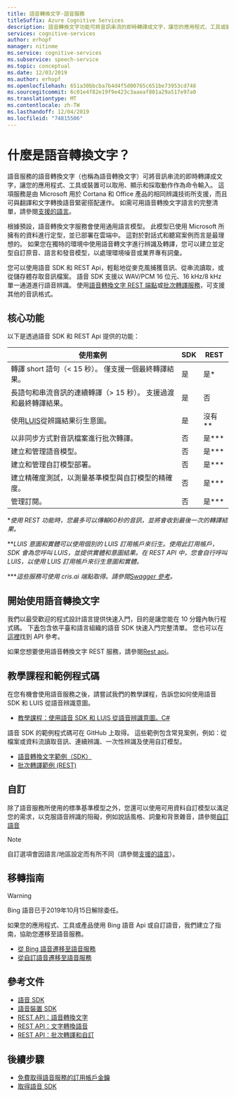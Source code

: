```yaml
---
title: 語音轉換文字-語音服務
titleSuffix: Azure Cognitive Services
description: 語音轉換文字功能可將音訊串流的即時轉譯成文字，讓您的應用程式、工具或裝置可以取用、顯示和採取動作作為命令輸入。 此服務可與文字轉換語音（語音合成），以及語音翻譯功能緊密搭配運作。
services: cognitive-services
author: erhopf
manager: nitinme
ms.service: cognitive-services
ms.subservice: speech-service
ms.topic: conceptual
ms.date: 12/03/2019
ms.author: erhopf
ms.openlocfilehash: 651a30bbcba7b4d4f5d00765c651be73953cd748
ms.sourcegitcommit: 6c01e4f82e19f9e423c3aaeaf801a29a517e97a0
ms.translationtype: MT
ms.contentlocale: zh-TW
ms.lasthandoff: 12/04/2019
ms.locfileid: "74815506"
---
```

# <a name="what-is-speech-to-text"></a>什麼是語音轉換文字？

語音服務的語音轉換文字（也稱為語音轉換文字）可將音訊串流的即時轉譯成文字，讓您的應用程式、工具或裝置可以取用、顯示和採取動作作為命令輸入。 這項服務是由 Microsoft 用於 Cortana 和 Office 產品的相同辨識技術所支援，而且可與翻譯和文字轉換語音緊密搭配運作。 如需可用語音轉換文字語言的完整清單，請參閱[支援的語言](https://docs.microsoft.com/azure/cognitive-services/speech-service/language-support#speech-to-text)。

根據預設，語音轉換文字服務會使用通用語言模型。 此模型已使用 Microsoft 所擁有的資料進行定型，並已部署在雲端中。 這對於對話式和聽寫案例而言是最理想的。 如果您在獨特的環境中使用語音轉文字進行辨識及轉譯，您可以建立並定型自訂原音、語言和發音模型，以處理環境噪音或業界專有詞彙。

您可以使用語音 SDK 和 REST Api，輕鬆地從麥克風捕獲音訊、從串流讀取，或從儲存體存取音訊檔案。 語音 SDK 支援以 WAV/PCM 16 位元、16 kHz/8 kHz 單一通道進行語音辨識。 使用[語音轉換文字 REST 端點](https://docs.microsoft.com/azure/cognitive-services/speech-service/rest-apis)或[批次轉譯服務](https://docs.microsoft.com/azure/cognitive-services/speech-service/batch-transcription#supported-formats)，可支援其他的音訊格式。

## <a name="core-features"></a>核心功能

以下是透過語音 SDK 和 REST Api 提供的功能：

| 使用案例 | SDK | REST |
|--------- | --- | ---- |
| 轉譯 short 語句（< 15 秒）。 僅支援一個最終轉譯結果。 | 是 | 是\* |
| 長語句和串流音訊的連續轉譯（> 15 秒）。 支援過渡和最終轉譯結果。 | 是 | 否 |
| 使用[LUIS](https://docs.microsoft.com/azure/cognitive-services/luis/what-is-luis)從辨識結果衍生意圖。 | 是 | 沒有\*\* |
| 以非同步方式對音訊檔案進行批次轉譯。 | 否  | 是\*\*\* |
| 建立和管理語音模型。 | 否 | 是\*\*\* |
| 建立和管理自訂模型部署。 | 否  | 是\*\*\* |
| 建立精確度測試，以測量基準模型與自訂模型的精確度。 | 否  | 是\*\*\* |
| 管理訂閱。 | 否  | 是\*\*\* |

\*_使用 REST 功能時，您最多可以傳輸60秒的音訊，並將會收到最後一次的轉譯結果。_

\*\*_LUIS 意圖和實體可以使用個別的 LUIS 訂用帳戶來衍生。使用此訂用帳戶，SDK 會為您呼叫 LUIS，並提供實體和意圖結果。在 REST API 中，您會自行呼叫 LUIS，以使用 LUIS 訂用帳戶來衍生意圖和實體。_

\*\*\*_這些服務可使用 cris.ai 端點取得。請參閱[Swagger 參考](https://westus.cris.ai/swagger/ui/index)。_

## <a name="get-started-with-speech-to-text"></a>開始使用語音轉換文字

我們以最受歡迎的程式設計語言提供快速入門，目的是讓您能在 10 分鐘內執行程式碼。 下[表](https://aka.ms/csspeech#5-minute-quickstarts)包含依平臺和語言組織的語音 SDK 快速入門完整清單。 您也可以在[這裡](https://aka.ms/csspeech#reference)找到 API 參考。

如果您想要使用語音轉換文字 REST 服務，請參閱[Rest api](https://docs.microsoft.com/azure/cognitive-services/speech-service/rest-apis)。

## <a name="tutorials-and-sample-code"></a>教學課程和範例程式碼

在您有機會使用語音服務之後，請嘗試我們的教學課程，告訴您如何使用語音 SDK 和 LUIS 從語音辨識意圖。

- [教學課程：使用語音 SDK 和 LUIS 從語音辨識意圖。C#](how-to-recognize-intents-from-speech-csharp.md)

語音 SDK 的範例程式碼可在 GitHub 上取得。 這些範例包含常見案例，例如：從檔案或資料流讀取音訊、連續辨識、一次性辨識及使用自訂模型。

- [語音轉換文字範例（SDK）](https://github.com/Azure-Samples/cognitive-services-speech-sdk)
- [批次轉譯範例 (REST)](https://github.com/Azure-Samples/cognitive-services-speech-sdk/tree/master/samples/batch)

## <a name="customization"></a>自訂

除了語音服務所使用的標準基準模型之外，您還可以使用可用資料自訂模型以滿足您的需求，以克服語音辨識的阻礙，例如說話風格、詞彙和背景雜音，請參閱[自訂語音](how-to-custom-speech.md)

> [!NOTE]
> 自訂選項會因語言/地區設定而有所不同（請參閱[支援的語言](supported-languages.md)）。

## <a name="migration-guides"></a>移轉指南

> [!WARNING]
> Bing 語音已于2019年10月15日解除委任。

如果您的應用程式、工具或產品使用 Bing 語音 Api 或自訂語音，我們建立了指南，協助您遷移至語音服務。

- [從 Bing 語音遷移至語音服務](https://docs.microsoft.com/azure/cognitive-services/speech-service/how-to-migrate-from-bing-speech)
- [從自訂語音遷移至語音服務](https://docs.microsoft.com/azure/cognitive-services/speech-service/how-to-migrate-from-custom-speech-service)

## <a name="reference-docs"></a>參考文件

- [語音 SDK](https://aka.ms/csspeech)
- [語音裝置 SDK](speech-devices-sdk.md)
- [REST API：語音轉換文字](rest-speech-to-text.md)
- [REST API：文字轉換語音](rest-text-to-speech.md)
- [REST API：批次轉譯和自訂](https://westus.cris.ai/swagger/ui/index)

## <a name="next-steps"></a>後續步驟

- [免費取得語音服務的訂用帳戶金鑰](get-started.md)
- [取得語音 SDK](speech-sdk.md)
